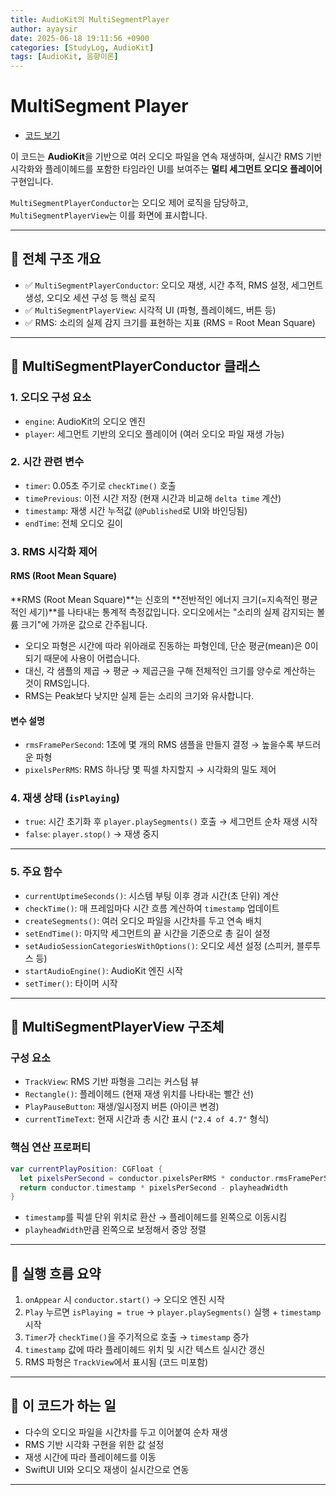 ```yaml
---
title: AudioKit의 MultiSegmentPlayer
author: ayaysir
date: 2025-06-18 19:11:56 +0900
categories: [StudyLog, AudioKit]
tags: [AudioKit, 음향이론]
---
```


# MultiSegment Player

- [코드 보기](https://github.com/ayaysir/Swift-Playgrounds/blob/main/AudioKit%20Cookbook%20Copy/AudioKit%20Cookbook%20Copy/Recipe/AudioPlayer/MultiSegmentPlayer.swift)

이 코드는 **AudioKit**을 기반으로 여러 오디오 파일을 연속 재생하며, 실시간 RMS 기반 시각화와 플레이헤드를 포함한 타임라인 UI를 보여주는 **멀티 세그먼트 오디오 플레이어** 구현입니다.

`MultiSegmentPlayerConductor`는 오디오 제어 로직을 담당하고, `MultiSegmentPlayerView`는 이를 화면에 표시합니다.

---

## 🧠 전체 구조 개요

* ✅ `MultiSegmentPlayerConductor`: 오디오 재생, 시간 추적, RMS 설정, 세그먼트 생성, 오디오 세션 구성 등 핵심 로직
* ✅ `MultiSegmentPlayerView`: 시각적 UI (파형, 플레이헤드, 버튼 등)
* ✅ RMS: 소리의 실제 감지 크기를 표현하는 지표 (RMS = Root Mean Square)

---

## 🔷 MultiSegmentPlayerConductor 클래스

### 1. 오디오 구성 요소

* `engine`: AudioKit의 오디오 엔진
* `player`: 세그먼트 기반의 오디오 플레이어 (여러 오디오 파일 재생 가능)

### 2. 시간 관련 변수

* `timer`: 0.05초 주기로 `checkTime()` 호출
* `timePrevious`: 이전 시간 저장 (현재 시간과 비교해 `delta time` 계산)
* `timestamp`: 재생 시간 누적값 (`@Published`로 UI와 바인딩됨)
* `endTime`: 전체 오디오 길이

### 3. RMS 시각화 제어

#### RMS (Root Mean Square)
**RMS (Root Mean Square)**는 신호의 **전반적인 에너지 크기(=지속적인 평균적인 세기)**를 나타내는 통계적 측정값입니다. 오디오에서는 "소리의 실제 감지되는 볼륨 크기"에 가까운 값으로 간주됩니다.
 - 오디오 파형은 시간에 따라 위아래로 진동하는 파형인데, 단순 평균(mean)은 0이 되기 때문에 사용이 어렵습니다.
 - 대신, 각 샘플의 제곱 → 평균 → 제곱근을 구해 전체적인 크기를 양수로 계산하는 것이 RMS입니다.
 - RMS는 Peak보다 낮지만 실제 듣는 소리의 크기와 유사합니다.

#### 변수 설명
* `rmsFramePerSecond`: 1초에 몇 개의 RMS 샘플을 만들지 결정 → 높을수록 부드러운 파형
* `pixelsPerRMS`: RMS 하나당 몇 픽셀 차지할지 → 시각화의 밀도 제어

### 4. 재생 상태 (`isPlaying`)

* `true`: 시간 초기화 후 `player.playSegments()` 호출 → 세그먼트 순차 재생 시작
* `false`: `player.stop()` → 재생 중지

---

### 5. 주요 함수

* `currentUptimeSeconds()`: 시스템 부팅 이후 경과 시간(초 단위) 계산
* `checkTime()`: 매 프레임마다 시간 흐름 계산하여 `timestamp` 업데이트
* `createSegments()`: 여러 오디오 파일을 시간차를 두고 연속 배치
* `setEndTime()`: 마지막 세그먼트의 끝 시간을 기준으로 총 길이 설정
* `setAudioSessionCategoriesWithOptions()`: 오디오 세션 설정 (스피커, 블루투스 등)
* `startAudioEngine()`: AudioKit 엔진 시작
* `setTimer()`: 타이머 시작

---

## 🔶 MultiSegmentPlayerView 구조체

### 구성 요소

* `TrackView`: RMS 기반 파형을 그리는 커스텀 뷰
* `Rectangle()`: 플레이헤드 (현재 재생 위치를 나타내는 빨간 선)
* `PlayPauseButton`: 재생/일시정지 버튼 (아이콘 변경)
* `currentTimeText`: 현재 시간과 총 시간 표시 (`"2.4 of 4.7"` 형식)

### 핵심 연산 프로퍼티

```swift
var currentPlayPosition: CGFloat {
  let pixelsPerSecond = conductor.pixelsPerRMS * conductor.rmsFramePerSecond
  return conductor.timestamp * pixelsPerSecond - playheadWidth
}
```

* `timestamp`를 픽셀 단위 위치로 환산 → 플레이헤드를 왼쪽으로 이동시킴
* `playheadWidth`만큼 왼쪽으로 보정해서 중앙 정렬

---

## 🔧 실행 흐름 요약

1. `onAppear` 시 `conductor.start()` → 오디오 엔진 시작
2. `Play` 누르면 `isPlaying = true` → `player.playSegments()` 실행 + `timestamp` 시작
3. `Timer`가 `checkTime()`을 주기적으로 호출 → `timestamp` 증가
4. `timestamp` 값에 따라 플레이헤드 위치 및 시간 텍스트 실시간 갱신
5. RMS 파형은 `TrackView`에서 표시됨 (코드 미포함)

---

## 🎯 이 코드가 하는 일

* 다수의 오디오 파일을 시간차를 두고 이어붙여 순차 재생
* RMS 기반 시각화 구현을 위한 값 설정
* 재생 시간에 따라 플레이헤드를 이동
* SwiftUI UI와 오디오 재생이 실시간으로 연동

---
